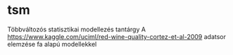 # tsm
Többváltozós statisztikai modellezés tantárgy
A https://www.kaggle.com/uciml/red-wine-quality-cortez-et-al-2009 adatsor elemzése fa alapú modellekkel
